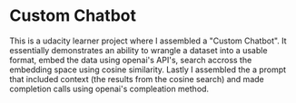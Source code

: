 # Custom Chatbot
This is a udacity learner project where I assembled a "Custom Chatbot". It essentially demonstrates an ability to wrangle a dataset into a usable format, embed the data using openai's API's, search accross the embedding space using cosine similarity. Lastly I assembled the a prompt that included context (the results from the cosine search) and made completion calls using openai's compleation method.
